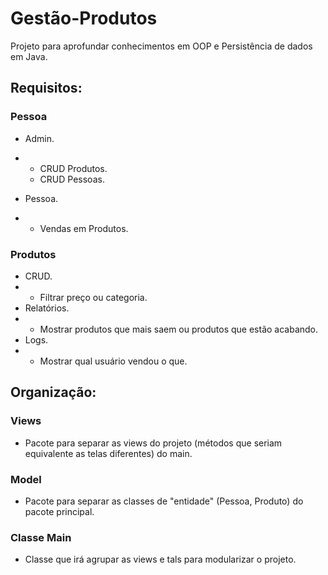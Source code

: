 # Gestão-Produtos
Projeto para aprofundar conhecimentos em OOP e Persistência de dados em Java.

## Requisitos:
### Pessoa
- Admin.
- - CRUD Produtos.
  - CRUD Pessoas.

- Pessoa.
- - Vendas em Produtos.

### Produtos
- CRUD.
- - Filtrar preço ou categoria.
- Relatórios.
- - Mostrar produtos que mais saem ou produtos que estão acabando.
- Logs.
- - Mostrar qual usuário vendou o que.

## Organização:
### Views
- Pacote para separar as views do projeto (métodos que seriam equivalente as telas diferentes) do main.
### Model
- Pacote para separar as classes de "entidade" (Pessoa, Produto) do pacote principal.
### Classe Main
- Classe que irá agrupar as views e tals para modularizar o projeto.
